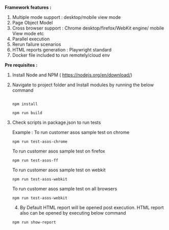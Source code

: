 **Framework features :**

1. Multiple mode support : desktop/mobile view mode
2. Page Object Model 
2. Cross browser support : Chrome desktop/firefox/WebKit engine/ mobile View mode etc
3. Parallel execution
4. Rerun failure scenarios 
5. HTML reports generation : Playwright standard
6. Docker file included to run remotely/cloud env
   
**Pre requisites :** 

1. Install Node and NPM ( https://nodejs.org/en/download/)
2. Navigate to project folder and Install modules by running the below command
   
     ```
     
     npm install

     npm run build
     
     ```
   
3. Check scripts in package.json to run  tests
   
   Example : To run customer asos sample test on chrome
     
     ```
     npm run test-asos-chrome

     ```

      To run customer asos sample test on firefox
     
     ```
     npm run test-asos-ff

     ```

      To run customer asos sample test on webkit
     
     ```
     npm run test-asos-webkit

     ```
      To run customer asos sample test on all browsers
     
     ```
     npm run test-asos-webkit

     ```

   4. By Default HTML report will be opened post execution. HTML report also can be opened by executing below command

     ```
     npm run show-report

     ```

